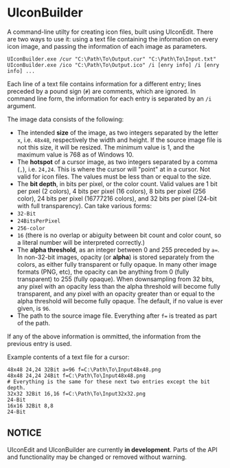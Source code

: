 ﻿UIconBuilder
============
A command-line utilty for creating icon files, built using UIconEdit. There are two ways to use it: using a text file containing the information on every icon image, and passing the information of each image as parameters.

```
UIconBuilder.exe /cur "C:\Path\To\Output.cur" "C:\Path\To\Input.txt"
UIconBuilder.exe /ico "C:\Path\To\Output.ico" /i [enry info] /i [enry info] ...
```

Each line of a text file contains information for a different entry; lines preceded by a pound sign (`#`) are comments, which are ignored. In command line form, the information for each entry is separated by an `/i` argument.

The image data consists of the following:

* The intended **size** of the image, as two integers separated by the letter `x`, i.e. `48x48`, respectively the width and height. If the source image file is not this size, it will be resized. The minimum value is 1, and the maximum value is 768 as of Windows 10.
* The **hotspot** of a cursor image, as two integers separated by a comma (`,`), i.e. `24,24`. This is where the cursor will "point" at in a cursor. Not valid for icon files. The values must be less than or equal to the size.
* The **bit depth**, in bits per pixel, or the color count. Valid values are 1 bit per pxel (2 colors), 4 bits per pixel (16 colors), 8 bits per pixel (256 color), 24 bits per pixel (16777216 colors), and 32 bits per pixel (24-bit with full transparency). Can take various forms:
 * `32-Bit`
 * `24BitsPerPixel`
 * `256-color`
 * `16` (there is no overlap or abiguity between bit count and color count, so a literal number will be interpreted correctly.)
* The **alpha threshold**, as an integer between 0 and 255 preceded by `a=`. In non-32-bit images, opacity (or **alpha**) is stored separately from the colors, as either fully transparent or fully opaque. In many other image formats (PNG, etc), the opacity can be anything from 0 (fully transparent) to 255 (fully opaque). When downsampling from 32 bits, any pixel with an opacity less than the alpha threshold will become fully transparent, and any pixel with an opacity greater than or equal to the alpha threshold will become fully opaque. The default, if no value is ever given, is `96`.
* The path to the source image file. Everything after `f=` is treated as part of the path.

If any of the above information is ommitted, the information from the previous entry is used.

Example contents of a text file for a cursor:

```
48x48 24,24 32Bit a=96 f=C:\Path\To\Input48x48.png
48x48 24,24 24Bit f=C:\Path\To\Input48x48.png
# Everything is the same for these next two entries except the bit depth.
32x32 32Bit 16,16 f=C:\Path\To\Input32x32.png
24-Bit
16x16 32Bit 8,8
24-Bit
```

NOTICE
------
UIconEdit and UIconBuilder are currently **in development**. Parts of the API and functionality may be changed or removed without warning.